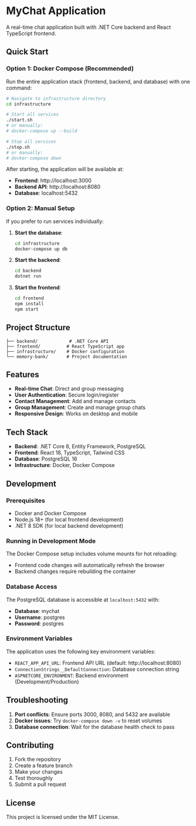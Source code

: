 # MyChat Application

A real-time chat application built with .NET Core backend and React TypeScript frontend.

## Quick Start

### Option 1: Docker Compose (Recommended)

Run the entire application stack (frontend, backend, and database) with one command:

```bash
# Navigate to infrastructure directory
cd infrastructure

# Start all services
./start.sh
# or manually:
# docker-compose up --build

# Stop all services
./stop.sh
# or manually:
# docker-compose down
```

After starting, the application will be available at:
- **Frontend**: http://localhost:3000
- **Backend API**: http://localhost:8080
- **Database**: localhost:5432

### Option 2: Manual Setup

If you prefer to run services individually:

1. **Start the database**:
   ```bash
   cd infrastructure
   docker-compose up db
   ```

2. **Start the backend**:
   ```bash
   cd backend
   dotnet run
   ```

3. **Start the frontend**:
   ```bash
   cd frontend
   npm install
   npm start
   ```

## Project Structure

```
├── backend/            # .NET Core API
├── frontend/          # React TypeScript app
├── infrastructure/    # Docker configuration
└── memory-bank/       # Project documentation
```

## Features

- **Real-time Chat**: Direct and group messaging
- **User Authentication**: Secure login/register
- **Contact Management**: Add and manage contacts
- **Group Management**: Create and manage group chats
- **Responsive Design**: Works on desktop and mobile

## Tech Stack

- **Backend**: .NET Core 8, Entity Framework, PostgreSQL
- **Frontend**: React 18, TypeScript, Tailwind CSS
- **Database**: PostgreSQL 16
- **Infrastructure**: Docker, Docker Compose

## Development

### Prerequisites

- Docker and Docker Compose
- Node.js 18+ (for local frontend development)
- .NET 8 SDK (for local backend development)

### Running in Development Mode

The Docker Compose setup includes volume mounts for hot reloading:

- Frontend code changes will automatically refresh the browser
- Backend changes require rebuilding the container

### Database Access

The PostgreSQL database is accessible at `localhost:5432` with:
- **Database**: mychat
- **Username**: postgres
- **Password**: postgres

### Environment Variables

The application uses the following key environment variables:

- `REACT_APP_API_URL`: Frontend API URL (default: http://localhost:8080)
- `ConnectionStrings__DefaultConnection`: Database connection string
- `ASPNETCORE_ENVIRONMENT`: Backend environment (Development/Production)

## Troubleshooting

1. **Port conflicts**: Ensure ports 3000, 8080, and 5432 are available
2. **Docker issues**: Try `docker-compose down -v` to reset volumes
3. **Database connection**: Wait for the database health check to pass

## Contributing

1. Fork the repository
2. Create a feature branch
3. Make your changes
4. Test thoroughly
5. Submit a pull request

## License

This project is licensed under the MIT License.
